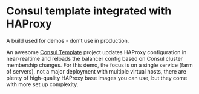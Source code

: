 # Consul template integrated with HAProxy

A build used for demos - don't use in production.
 
An awesome [Consul Template](https://hashicorp.com/blog/introducing-consul-template.html) project
updates HAProxy configuration in near-realtime and reloads the balancer config based on Consul cluster
membership changes. For this demo, the focus is on a single service (farm of servers), not a major
deployment with multiple virtual hosts, there are plenty of high-quality HAProxy base images you can use,
but they come with more set up complexity.